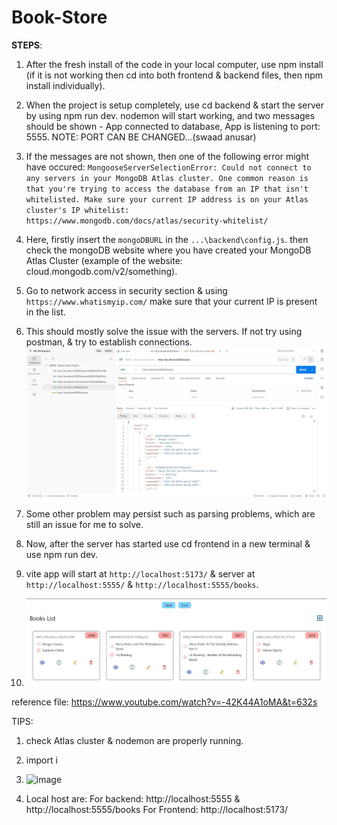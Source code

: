 # Book-Store

**STEPS**:

1. After the fresh install of the code in your local computer, use npm install (if it is not working then cd into both frontend & backend files, then npm install individually).

2. When the project is setup completely, use cd backend & start the server by using npm run dev. nodemon will start working, and two messages should be shown - App connected to database, App is listening to port: 5555.
NOTE: PORT CAN BE CHANGED...(swaad anusar)
3. If the messages are not shown, then one of the following error might have occured:
   `MongooseServerSelectionError: Could not connect to any servers in your MongoDB Atlas cluster. One common reason is that you're trying to access the database from an IP that isn't whitelisted. Make sure your current IP address is on your Atlas cluster's IP whitelist: https://www.mongodb.com/docs/atlas/security-whitelist/`

4. Here, firstly insert the `mongoDBURL` in the `...\backend\config.js`.
then check the mongoDB website where you have created your MongoDB Atlas Cluster (example of the website: cloud.mongodb.com/v2/something).

5. Go to network access in security section & using `https://www.whatismyip.com/` make sure that your current IP is present in the list.

6. This should mostly solve the issue with the servers. If not try using postman, & try to establish connections.
![Alt text](<Screenshot 2023-09-06 094103.jpg>)

7. Some other problem may persist such as parsing problems, which are still an issue for me to solve.

8. Now, after the server has started use cd frontend in a new terminal & use npm run dev.

9. vite app will start at `http://localhost:5173/` & server at `http://localhost:5555/` & `http://localhost:5555/books`.

10. ![Alt text](<Screenshot 2023-09-06 094616.jpg>)

reference file: https://www.youtube.com/watch?v=-42K44A1oMA&t=632s

TIPS:
1. check Atlas cluster & nodemon are properly running.
2. import i
3. ![image](https://github.com/SahilDahat/Book-Store/assets/90909938/54178e89-ede3-46d6-af7b-67413004a5e8)

4. Local host are:
   For backend: http://localhost:5555 & http://localhost:5555/books
   For Frontend: http://localhost:5173/
